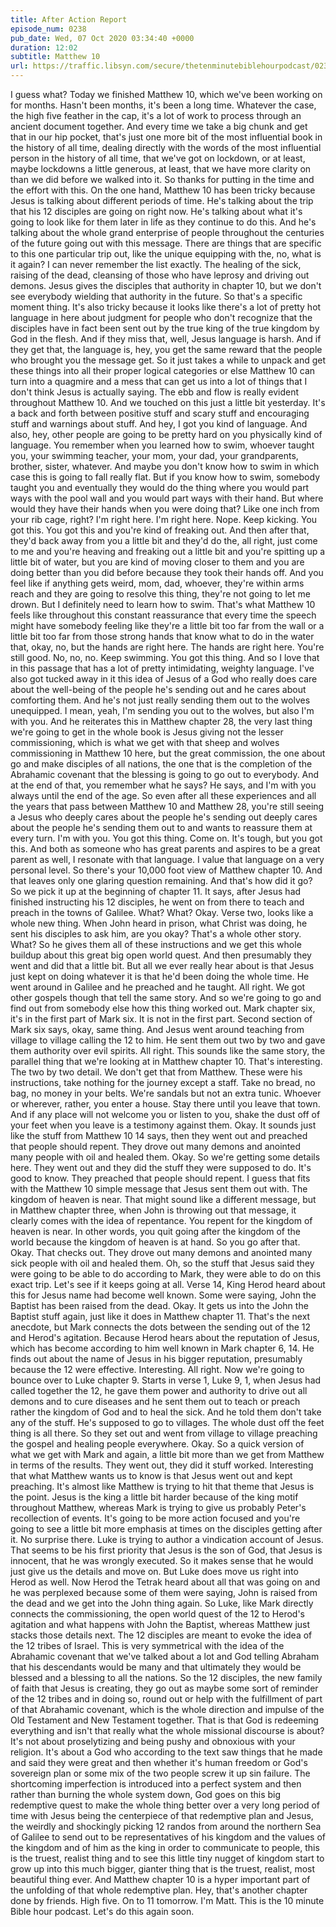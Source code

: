 ```yaml
---
title: After Action Report
episode_num: 0238
pub_date: Wed, 07 Oct 2020 03:34:40 +0000
duration: 12:02
subtitle: Matthew 10
url: https://traffic.libsyn.com/secure/thetenminutebiblehourpodcast/0238_-_After_Action_Report.mp3
---
```


 I guess what? Today we finished Matthew 10, which we've been working on for months. Hasn't been months, it's been a long time. Whatever the case, the high five feather in the cap, it's a lot of work to process through an ancient document together. And every time we take a big chunk and get that in our hip pocket, that's just one more bit of the most influential book in the history of all time, dealing directly with the words of the most influential person in the history of all time, that we've got on lockdown, or at least, maybe lockdowns a little generous, at least, that we have more clarity on than we did before we walked into it. So thanks for putting in the time and the effort with this. On the one hand, Matthew 10 has been tricky because Jesus is talking about different periods of time. He's talking about the trip that his 12 disciples are going on right now. He's talking about what it's going to look like for them later in life as they continue to do this. And he's talking about the whole grand enterprise of people throughout the centuries of the future going out with this message. There are things that are specific to this one particular trip out, like the unique equipping with the, no, what is it again? I can never remember the list exactly. The healing of the sick, raising of the dead, cleansing of those who have leprosy and driving out demons. Jesus gives the disciples that authority in chapter 10, but we don't see everybody wielding that authority in the future. So that's a specific moment thing. It's also tricky because it looks like there's a lot of pretty hot language in here about judgment for people who don't recognize that the disciples have in fact been sent out by the true king of the true kingdom by God in the flesh. And if they miss that, well, Jesus language is harsh. And if they get that, the language is, hey, you get the same reward that the people who brought you the message get. So it just takes a while to unpack and get these things into all their proper logical categories or else Matthew 10 can turn into a quagmire and a mess that can get us into a lot of things that I don't think Jesus is actually saying. The ebb and flow is really evident throughout Matthew 10. And we touched on this just a little bit yesterday. It's a back and forth between positive stuff and scary stuff and encouraging stuff and warnings about stuff. And hey, I got you kind of language. And also, hey, other people are going to be pretty hard on you physically kind of language. You remember when you learned how to swim, whoever taught you, your swimming teacher, your mom, your dad, your grandparents, brother, sister, whatever. And maybe you don't know how to swim in which case this is going to fall really flat. But if you know how to swim, somebody taught you and eventually they would do the thing where you would part ways with the pool wall and you would part ways with their hand. But where would they have their hands when you were doing that? Like one inch from your rib cage, right? I'm right here. I'm right here. Nope. Keep kicking. You got this. You got this and you're kind of freaking out. And then after that, they'd back away from you a little bit and they'd do the, all right, just come to me and you're heaving and freaking out a little bit and you're spitting up a little bit of water, but you are kind of moving closer to them and you are doing better than you did before because they took their hands off. And you feel like if anything gets weird, mom, dad, whoever, they're within arms reach and they are going to resolve this thing, they're not going to let me drown. But I definitely need to learn how to swim. That's what Matthew 10 feels like throughout this constant reassurance that every time the speech might have somebody feeling like they're a little bit too far from the wall or a little bit too far from those strong hands that know what to do in the water that, okay, no, but the hands are right here. The hands are right here. You're still good. No, no, no. Keep swimming. You got this thing. And so I love that in this passage that has a lot of pretty intimidating, weighty language. I've also got tucked away in it this idea of Jesus of a God who really does care about the well-being of the people he's sending out and he cares about comforting them. And he's not just really sending them out to the wolves unequipped. I mean, yeah, I'm sending you out to the wolves, but also I'm with you. And he reiterates this in Matthew chapter 28, the very last thing we're going to get in the whole book is Jesus giving not the lesser commissioning, which is what we get with that sheep and wolves commissioning in Matthew 10 here, but the great commission, the one about go and make disciples of all nations, the one that is the completion of the Abrahamic covenant that the blessing is going to go out to everybody. And at the end of that, you remember what he says? He says, and I'm with you always until the end of the age. So even after all these experiences and all the years that pass between Matthew 10 and Matthew 28, you're still seeing a Jesus who deeply cares about the people he's sending out deeply cares about the people he's sending them out to and wants to reassure them at every turn. I'm with you. You got this thing. Come on. It's tough, but you got this. And both as someone who has great parents and aspires to be a great parent as well, I resonate with that language. I value that language on a very personal level. So there's your 10,000 foot view of Matthew chapter 10. And that leaves only one glaring question remaining. And that's how did it go? So we pick it up at the beginning of chapter 11. It says, after Jesus had finished instructing his 12 disciples, he went on from there to teach and preach in the towns of Galilee. What? What? Okay. Verse two, looks like a whole new thing. When John heard in prison, what Christ was doing, he sent his disciples to ask him, are you okay? That's a whole other story. What? So he gives them all of these instructions and we get this whole buildup about this great big open world quest. And then presumably they went and did that a little bit. But all we ever really hear about is that Jesus just kept on doing whatever it is that he'd been doing the whole time. He went around in Galilee and he preached and he taught. All right. We got other gospels though that tell the same story. And so we're going to go and find out from somebody else how this thing worked out. Mark chapter six, it's in the first part of Mark six. It is not in the first part. Second section of Mark six says, okay, same thing. And Jesus went around teaching from village to village calling the 12 to him. He sent them out two by two and gave them authority over evil spirits. All right. This sounds like the same story, the parallel thing that we're looking at in Matthew chapter 10. That's interesting. The two by two detail. We don't get that from Matthew. These were his instructions, take nothing for the journey except a staff. Take no bread, no bag, no money in your belts. We're sandals but not an extra tunic. Whoever or wherever, rather, you enter a house. Stay there until you leave that town. And if any place will not welcome you or listen to you, shake the dust off of your feet when you leave is a testimony against them. Okay. It sounds just like the stuff from Matthew 10 14 says, then they went out and preached that people should repent. They drove out many demons and anointed many people with oil and healed them. Okay. So we're getting some details here. They went out and they did the stuff they were supposed to do. It's good to know. They preached that people should repent. I guess that fits with the Matthew 10 simple message that Jesus sent them out with. The kingdom of heaven is near. That might sound like a different message, but in Matthew chapter three, when John is throwing out that message, it clearly comes with the idea of repentance. You repent for the kingdom of heaven is near. In other words, you quit going after the kingdom of the world because the kingdom of heaven is at hand. So you go after that. Okay. That checks out. They drove out many demons and anointed many sick people with oil and healed them. Oh, so the stuff that Jesus said they were going to be able to do according to Mark, they were able to do on this exact trip. Let's see if it keeps going at all. Verse 14, King Herod heard about this for Jesus name had become well known. Some were saying, John the Baptist has been raised from the dead. Okay. It gets us into the John the Baptist stuff again, just like it does in Matthew chapter 11. That's the next anecdote, but Mark connects the dots between the sending out of the 12 and Herod's agitation. Because Herod hears about the reputation of Jesus, which has become according to him well known in Mark chapter 6, 14. He finds out about the name of Jesus in his bigger reputation, presumably because the 12 were effective. Interesting. All right. Now we're going to bounce over to Luke chapter 9. Starts in verse 1, Luke 9, 1, when Jesus had called together the 12, he gave them power and authority to drive out all demons and to cure diseases and he sent them out to teach or preach rather the kingdom of God and to heal the sick. And he told them don't take any of the stuff. He's supposed to go to villages. The whole dust off the feet thing is all there. So they set out and went from village to village preaching the gospel and healing people everywhere. Okay. So a quick version of what we get with Mark and again, a little bit more than we get from Matthew in terms of the results. They went out, they did it stuff worked. Interesting that what Matthew wants us to know is that Jesus went out and kept preaching. It's almost like Matthew is trying to hit that theme that Jesus is the point. Jesus is the king a little bit harder because of the king motif throughout Matthew, whereas Mark is trying to give us probably Peter's recollection of events. It's going to be more action focused and you're going to see a little bit more emphasis at times on the disciples getting after it. No surprise there. Luke is trying to author a vindication account of Jesus. That seems to be his first priority that Jesus is the son of God, that Jesus is innocent, that he was wrongly executed. So it makes sense that he would just give us the details and move on. But Luke does move us right into Herod as well. Now Herod the Tetrak heard about all that was going on and he was perplexed because some of them were saying, John is raised from the dead and we get into the John thing again. So Luke, like Mark directly connects the commissioning, the open world quest of the 12 to Herod's agitation and what happens with John the Baptist, whereas Matthew just stacks those details next. The 12 disciples are meant to evoke the idea of the 12 tribes of Israel. This is very symmetrical with the idea of the Abrahamic covenant that we've talked about a lot and God telling Abraham that his descendants would be many and that ultimately they would be blessed and a blessing to all the nations. So the 12 disciples, the new family of faith that Jesus is creating, they go out as maybe some sort of reminder of the 12 tribes and in doing so, round out or help with the fulfillment of part of that Abrahamic covenant, which is the whole direction and impulse of the Old Testament and New Testament together. That is that God is redeeming everything and isn't that really what the whole missional discourse is about? It's not about proselytizing and being pushy and obnoxious with your religion. It's about a God who according to the text saw things that he made and said they were great and then whether it's human freedom or God's sovereign plan or some mix of the two people screw it up sin failure. The shortcoming imperfection is introduced into a perfect system and then rather than burning the whole system down, God goes on this big redemptive quest to make the whole thing better over a very long period of time with Jesus being the centerpiece of that redemptive plan and Jesus, the weirdly and shockingly picking 12 randos from around the northern Sea of Galilee to send out to be representatives of his kingdom and the values of the kingdom and of him as the king in order to communicate to people, this is the truest, realist thing and to see this little tiny nugget of kingdom start to grow up into this much bigger, gianter thing that is the truest, realist, most beautiful thing ever. And Matthew chapter 10 is a hyper important part of the unfolding of that whole redemptive plan. Hey, that's another chapter done by friends. High five. On to 11 tomorrow. I'm Matt. This is the 10 minute Bible hour podcast. Let's do this again soon.